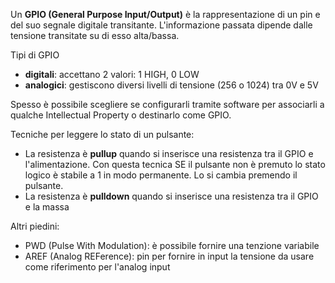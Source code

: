Un **GPIO (General Purpose Input/Output)** è la rappresentazione di un pin e del suo segnale digitale transitante. L'informazione passata dipende dalle tensione transitate su di esso alta/bassa.

Tipi di GPIO
* **digitali**: accettano 2 valori: 1 HIGH, 0 LOW
* **analogici**: gestiscono diversi livelli di tensione (256 o 1024) tra 0V e 5V

Spesso è possibile scegliere se configurarli tramite software per associarli a qualche Intellectual Property o destinarlo come GPIO.

Tecniche per leggere lo stato di un pulsante:
* La resistenza è **pullup** quando si inserisce una resistenza tra il GPIO e l'alimentazione. Con questa tecnica SE il pulsante non è premuto lo stato logico è stabile a 1 in modo permanente. Lo si cambia premendo il pulsante.
* La resistenza è **pulldown** quando si inserisce una resistenza tra il GPIO e la massa

Altri piedini:
* PWD (Pulse With Modulation): è possibile fornire una tenzione variabile
* AREF (Analog REFerence): pin per fornire in input la tensione da usare come riferimento per l'analog input